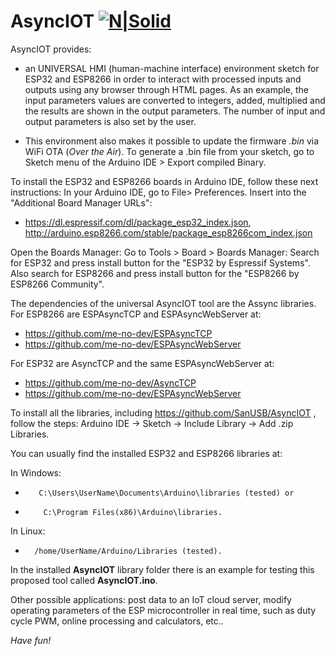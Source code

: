 # AsyncIOT [![N|Solid](http://sanusb.blogspot.com.br/favicon.ico)](http://sanusb.org/)

AsyncIOT provides:

  - an UNIVERSAL HMI (human-machine interface) environment sketch for ESP32 and ESP8266 in order to interact with processed inputs and outputs using any browser through HTML pages. As an example, the input parameters values are converted to integers, added, multiplied and the results are shown in the output parameters. The number of input and output parameters is also set by the user. 

  - This environment also makes it possible to update the firmware *.bin* via WiFi OTA (*Over the Air*). To generate a .bin file from your sketch, go to Sketch menu of the Arduino IDE > Export compiled Binary.

 To install the ESP32 and ESP8266 boards in Arduino IDE, follow these next instructions:
 In your Arduino IDE, go to File> Preferences. Insert into the "Additional Board Manager URLs":
 * https://dl.espressif.com/dl/package_esp32_index.json, http://arduino.esp8266.com/stable/package_esp8266com_index.json
 
 Open the Boards Manager: Go to Tools > Board > Boards Manager:
 Search for ESP32 and press install button for the "ESP32 by Espressif Systems". Also search for ESP8266 and press install button for the "ESP8266 by ESP8266 Community".
 
 The dependencies of the universal AsyncIOT tool are the Assync libraries. For ESP8266 are ESPAsyncTCP and ESPAsyncWebServer at:
 
 * https://github.com/me-no-dev/ESPAsyncTCP
 * https://github.com/me-no-dev/ESPAsyncWebServer
 
 For ESP32 are AsyncTCP and the same ESPAsyncWebServer at:
 
 * https://github.com/me-no-dev/AsyncTCP
 * https://github.com/me-no-dev/ESPAsyncWebServer
 
 To install all the libraries, including https://github.com/SanUSB/AsyncIOT , follow the steps: 
Arduino IDE -> Sketch -> Include Library -> Add .zip Libraries.
 
 You can usually find the installed ESP32 and ESP8266 libraries at:
  
 In Windows:    
*        C:\Users\UserName\Documents\Arduino\libraries (tested) or 
*         C:\Program Files(x86)\Arduino\libraries.
     
 In Linux:   
*       /home/UserName/Arduino/Libraries (tested).

 In the installed **AsyncIOT** library folder there is an example for testing this proposed tool called **AsyncIOT.ino**.
 
 Other possible applications: post data to an IoT cloud server, modify operating parameters of the ESP microcontroller in real time, such as duty cycle PWM, online processing and calculators, etc..
 
*Have fun!*
